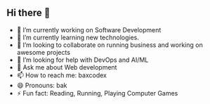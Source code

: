 ## Hi there 👋


- 🔭 I’m currently working on Software Development
- 🌱 I’m currently learning new technologies.
- 👯 I’m looking to collaborate on running business and working on awesome projects
- 🤔 I’m looking for help with DevOps and AI/ML
- 💬 Ask me about Web development
- 📫 How to reach me: baxcodex
- 😄 Pronouns: bak
- ⚡ Fun fact: Reading, Running, Playing Computer Games
